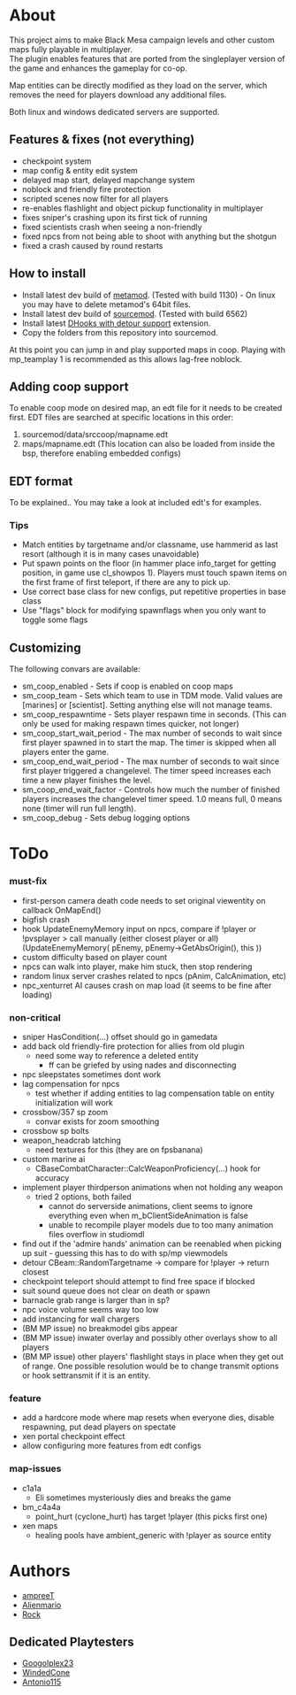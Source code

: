 # About
This project aims to make Black Mesa campaign levels and other custom maps fully playable in multiplayer.  
The plugin enables features that are ported from the singleplayer version of the game and enhances the gameplay for co-op.

Map entities can be directly modified as they load on the server, which removes the need for players download any additional files.

Both linux and windows dedicated servers are supported.

## Features & fixes (not everything)
- checkpoint system
- map config & entity edit system
- delayed map start, delayed mapchange system
- noblock and friendly fire protection
- scripted scenes now filter for all players
- re-enables flashlight and object pickup functionality in multiplayer
- fixes sniper's crashing upon its first tick of running
- fixed scientists crash when seeing a non-friendly
- fixed npcs from not being able to shoot with anything but the shotgun
- fixed a crash caused by round restarts

## How to install
- Install latest dev build of [metamod](https://www.sourcemm.net/downloads.php?branch=dev). (Tested with build 1130) - On linux you may have to delete metamod's 64bit files.
- Install latest dev build of [sourcemod](https://www.sourcemod.net/downloads.php?branch=dev). (Tested with build 6562)
- Install latest [DHooks with detour support](https://github.com/peace-maker/DHooks2/releases) extension.
- Copy the folders from this repository into sourcemod.

At this point you can jump in and play supported maps in coop.
Playing with mp_teamplay 1 is recommended as this allows lag-free noblock.

## Adding coop support
To enable coop mode on desired map, an edt file for it needs to be created first.
EDT files are searched at specific locations in this order:
1. sourcemod/data/srccoop/mapname.edt
2. maps/mapname.edt (This location can also be loaded from inside the bsp, therefore enabling embedded configs)

## EDT format
To be explained.. You may take a look at included edt's for examples.

### Tips
- Match entities by targetname and/or classname, use hammerid as last resort (although it is in many cases unavoidable)
- Put spawn points on the floor (in hammer place info_target for getting position, in game use cl_showpos 1). Players must touch spawn items on the first frame of first teleport, if there are any to pick up.
- Use correct base class for new configs, put repetitive properties in base class
- Use "flags" block for modifying spawnflags when you only want to toggle some flags

## Customizing
The following convars are available:
- sm_coop_enabled - Sets if coop is enabled on coop maps
- sm_coop_team - Sets which team to use in TDM mode. Valid values are [marines] or [scientist]. Setting anything else will not manage teams.
- sm_coop_respawntime - Sets player respawn time in seconds. (This can only be used for making respawn times quicker, not longer)
- sm_coop_start_wait_period - The max number of seconds to wait since first player spawned in to start the map. The timer is skipped when all players enter the game.
- sm_coop_end_wait_period - The max number of seconds to wait since first player triggered a changelevel. The timer speed increases each time a new player finishes the level.
- sm_coop_end_wait_factor - Controls how much the number of finished players increases the changelevel timer speed. 1.0 means full, 0 means none (timer will run full length).
- sm_coop_debug - Sets debug logging options

# ToDo
### must-fix
- first-person camera death code needs to set original viewentity on callback OnMapEnd()
- bigfish crash
- hook UpdateEnemyMemory input on npcs, compare if !player or !pvsplayer > call manually (either closest player or all) (UpdateEnemyMemory( pEnemy, pEnemy->GetAbsOrigin(), this ))
- custom difficulty based on player count
- npcs can walk into player, make him stuck, then stop rendering
- random linux server crashes related to npcs (pAnim, CalcAnimation, etc)
- npc_xenturret AI causes crash on map load (it seems to be fine after loading)

### non-critical
- sniper HasCondition(...) offset should go in gamedata
- add back old friendly-fire protection for allies from old plugin
	- need some way to reference a deleted entity
		- ff can be griefed by using nades and disconnecting
- npc sleepstates sometimes dont work
- lag compensation for npcs
	- test whether if adding entities to lag compensation table on entity initialization will work
- crossbow/357 sp zoom
	- convar exists for zoom smoothing
- crossbow sp bolts
- weapon_headcrab latching
	- need textures for this (they are on fpsbanana)
- custom marine ai
	- CBaseCombatCharacter::CalcWeaponProficiency(...) hook for accuracy
- implement player thirdperson animations when not holding any weapon
	- tried 2 options, both failed
		- cannot do serverside animations, client seems to ignore everything even when m_bClientSideAnimation is false
		- unable to recompile player models due to too many animation files overflow in studiomdl
- find out if the 'admire hands' animation can be reenabled when picking up suit - guessing this has to do with sp/mp viewmodels
- detour CBeam::RandomTargetname -> compare for !player -> return closest
- checkpoint teleport should attempt to find free space if blocked
- suit sound queue does not clear on death or spawn
- barnacle grab range is larger than in sp?
- npc voice volume seems way too low
- add instancing for wall chargers
- (BM MP issue) no breakmodel gibs appear
- (BM MP issue) inwater overlay and possibly other overlays show to all players
- (BM MP issue) other players' flashlight stays in place when they get out of range. One possible resolution would be to change transmit options or hook settransmit if it is an entity.

### feature
- add a hardcore mode where map resets when everyone dies, disable respawning, put dead players on spectate
- xen portal checkpoint effect
- allow configuring more features from edt configs

### map-issues
- c1a1a
	- Eli sometimes mysteriously dies and breaks the game
- bm_c4a4a
	- point_hurt (cyclone_hurt) has target !player (this picks first one)
- xen maps
	- healing pools have ambient_generic with !player as source entity
	
# Authors
- [ampreeT](https://steamcommunity.com/id/ampreeT/)
- [Alienmario](https://steamcommunity.com/id/4oM0/)
- [Rock](https://steamcommunity.com/id/Rock48/)

## Dedicated Playtesters
- [Googolplex23](https://steamcommunity.com/id/pandlfisher/)
- [WindedCone](https://steamcommunity.com/id/AceOak57/)
- [Antonio115](https://steamcommunity.com/profiles/76561198880559068/)
